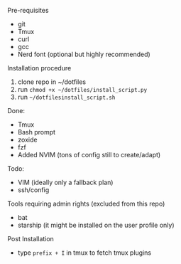 
Pre-requisites
* git
* Tmux
* curl
* gcc
* Nerd font (optional but highly recommended)

Installation procedure
1. clone repo in ~/dotfiles
2. run `chmod +x ~/dotfiles/install_script.py`
3. run `~/dotfilesinstall_script.sh`

Done:
* Tmux
* Bash prompt
* zoxide
* fzf
* Added NVIM (tons of config still to create/adapt)

Todo:
* VIM (ideally only a fallback plan)
* ssh/config

Tools requiring admin rights (excluded from this repo)
* bat
* starship (it might be installed on the user profile only)

Post Installation
* type `prefix + I` in tmux to fetch tmux plugins
